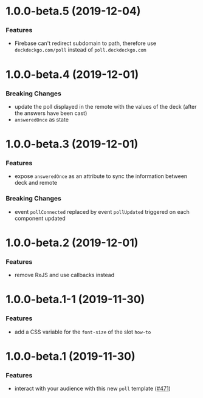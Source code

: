 <a name="1.0.0-beta.5"></a>
# 1.0.0-beta.5 (2019-12-04)

### Features

* Firebase can't redirect subdomain to path, therefore use `deckdeckgo.com/poll` instead of `poll.deckdeckgo.com`

<a name="1.0.0-beta.4"></a>
# 1.0.0-beta.4 (2019-12-01)

### Breaking Changes

* update the poll displayed in the remote with the values of the deck (after the answers have been cast)
* `answeredOnce` as state

<a name="1.0.0-beta.3"></a>
# 1.0.0-beta.3 (2019-12-01)

### Features

* expose `answeredOnce` as an attribute to sync the information between deck and remote

### Breaking Changes

* event `pollConnected` replaced by event `pollUpdated` triggered on each component updated 

<a name="1.0.0-beta.2"></a>
# 1.0.0-beta.2 (2019-12-01)

### Features

* remove RxJS and use callbacks instead

<a name="1.0.0-beta.1-1"></a>
# 1.0.0-beta.1-1 (2019-11-30)

### Features

* add a CSS variable for the `font-size` of the slot `how-to`

<a name="1.0.0-beta.1"></a>
# 1.0.0-beta.1 (2019-11-30)

### Features

* interact with your audience with this new `poll` template ([#471](https://github.com/deckgo/deckdeckgo/issues/471))
